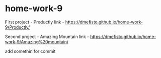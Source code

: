 # home-work-9

First project - Productly
link - https://dmefisto.github.io/home-work-9/Productly/

Second project - Amazing Mountain
link - https://dmefisto.github.io/home-work-9/Amazing%20mountain/

 add somethin for commit
 
